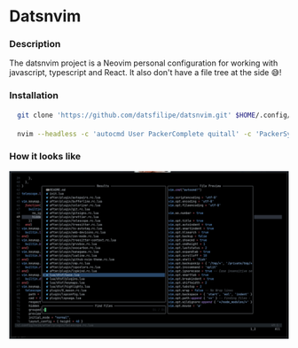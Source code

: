 # Datsnvim

### Description

The datsnvim project is a Neovim personal configuration for working with javascript, typescript and React. It also don't have a file tree at the side 😅!

### Installation

```bash
  git clone 'https://github.com/datsfilipe/datsnvim.git' $HOME/.config/nvim

  nvim --headless -c 'autocmd User PackerComplete quitall' -c 'PackerSync'
```

### How it looks like

![](assets/vimlooks.png)
